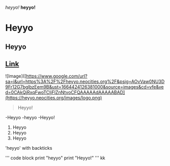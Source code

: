 *heyyo!*
**heyyo!**
# Heyyo
## Heyyo
[Link](https://www.linkedin.com/in/pulkitgoyall/)
---
![Image]([https://www.google.com/url?sa=i&url=https%3A%2F%2Fheyyo.neocities.org%2F&psig=AOvVaw0NU3D9Fr12G7bglbzEem9B&ust=1664424126381000&source=images&cd=vfe&ved=0CAkQjRxqFwoTCIjFlZnNtvoCFQAAAAAdAAAAABAD](https://heyyo.neocities.org/images/logo.png)
>Heyyo!

-Heyyo
-heyyo
-Heyyo!

1. Heyyo
2. Heyyo
3. Heyyo

'heyyo' with backticks

'''
code block
print "heyyo"
print "Heyyo!"
'''
kk
